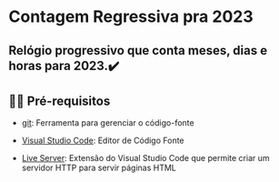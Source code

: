 # Contagem Regressiva pra 2023

## Relógio progressivo que conta meses, dias e horas para 2023.:heavy_check_mark:

## ✋🏻 Pré-requisitos

- [git](https://git-scm.com/downloads): Ferramenta para gerenciar o código-fonte

- [Visual Studio Code](https://code.visualstudio.com/): Editor de Código Fonte
- [Live Server](https://marketplace.visualstudio.com/items?itemName=ritwickdey.LiveServer): Extensão do Visual Studio Code que permite criar um servidor HTTP para servir páginas HTML
